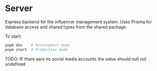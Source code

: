 # Server

Express backend for the influencer management system. Uses Prisma for database access and shared types from the shared
package.

To start:

```bash
pnpm dev    # Development mode
pnpm start  # Production mode
```

TODO: IF there aare no social media accounts the value should null not undefined
